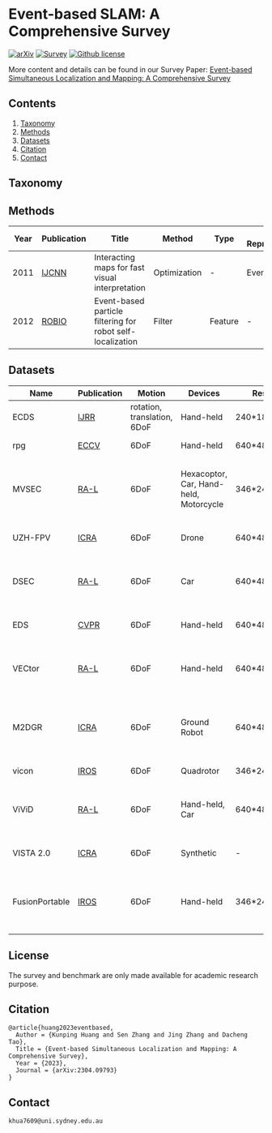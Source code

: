 # Event-based SLAM: A Comprehensive Survey

[![arXiv](https://img.shields.io/badge/arXiv-2304.09793-brightgreen.svg)](https://arxiv.org/abs/2304.09793)
[![Survey](https://img.shields.io/badge/-survey-yellow.svg)](https://arxiv.org/pdf/2304.09793.pdf)
[![Github license](https://img.shields.io/badge/license-MIT-blue.svg)](https://github.com/kun150kun/ESLAM-Survey/blob/main/LICENSE)

More content and details can be found in our Survey Paper: [Event-based Simultaneous Localization and Mapping: A Comprehensive Survey](https://arxiv.org/pdf/2304.09793.pdf)

## Contents 
1. [Taxonomy](#Taxonomy)
2. [Methods](#Methods)
3. [Datasets](#Datasets)
4. [Citation](#Citation)
5. [Contact](#Contact)

## Taxonomy

## Methods
|Year|Publication|Title|Method|Type|Event Representation|Task|Code|
|---|---|---|---|---|---|---|---|
|2011|[IJCNN](https://ieeexplore.ieee.org/document/6033299)|Interacting maps for fast visual interpretation|Optimization|-|Event Frame|Ego-motion Estimation|-|
|2012|[ROBIO](https://ieeexplore.ieee.org/document/6491077)|Event-based particle filtering for robot self-localization|Filter|Feature|-|Ego-motion Estimation|-|


## Datasets
|Name|Publication|Motion|Devices|Resolution|Sensor|Dataset|
|---|---|---|---|---|---|---|
|ECDS|[IJRR](https://journals.sagepub.com/doi/pdf/10.1177/0278364917691115)|rotation, translation, 6DoF|Hand-held|240\*180|Event, IMU|[Dataset](https://rpg.ifi.uzh.ch/davis_data.html)|
|rpg|[ECCV](https://openaccess.thecvf.com/content_ECCV_2018/papers/Yi_Zhou_Semi-Dense_3D_Reconstruction_ECCV_2018_paper.pdf)|6DoF|Hand-held|640\*480 |Stereo Event|[Dataset](https://rpg.ifi.uzh.ch/ECCV18_stereo_davis.html)|
|MVSEC|[RA-L](https://ieeexplore.ieee.org/document/8288670)|6DoF|Hexacoptor, Car, Hand-held, Motorcycle|346\*240 |Stereo Event, RGB, IMU, Lidar, GPS|[Dataset](https://daniilidis-group.github.io/mvsec)|
|UZH-FPV|[ICRA](https://ieeexplore.ieee.org/document/8793887)|6DoF|Drone|640\*480|Event, RGB, IMU|[Dataset](https://fpv.ifi.uzh.ch/)|
|DSEC|[RA-L](https://rpg.ifi.uzh.ch/docs/RAL21_DSEC.pdf)|6DoF|Car|640\*480|Stereo Event, RGB, Lidar, GPS|[Dataset](https://dsec.ifi.uzh.ch)|
|EDS|[CVPR](https://openaccess.thecvf.com/content/CVPR2022/papers/Hidalgo-Carrio_Event-Aided_Direct_Sparse_Odometry_CVPR_2022_paper.pdf)|6DoF|Hand-held|640\*480|Event, RGB, IMU|[Dataset](https://rpg.ifi.uzh.ch/eds.html#dataset)|
|VECtor|[RA-L](https://ieeexplore.ieee.org/document/9809788)|6DoF|Hand-held|640\*480|Stereo Event, RGB-D, IMU, Lidar|[Dataset](https://star-datasets.github.io/vector)|
|M2DGR|[ICRA](https://ieeexplore.ieee.org/document/9664374)|6DoF|Ground Robot|640\*480|Event, RGB, IMU, Lidar, GPS, Thermal|[Dataset](https://github.com/SJTU-ViSYS/M2DGR)|
|vicon|[IROS](https://ieeexplore.ieee.org/document/9981970)|6DoF|Quadrotor|346\*240,640\*480|Event, IMU|[Dataset](https://sites.google.com/connect.hku.hk/hku-arclab-evio/home)|
|ViViD|[RA-L](https://ieeexplore.ieee.org/document/9760091)|6DoF|Hand-held, Car|640\*480|Event, RGD-D, Thermal, Lidar, GPS|[Dataset](https://dsec.ifi.uzh.ch)|
|VISTA 2.0|[ICRA](https://dl.acm.org/doi/abs/10.1109/ICRA46639.2022.9812276)|6DoF|Synthetic|-|Event, RGD, Lidar|[Dataset](https://vista.csail.mit.edu/)|
|FusionPortable|[IROS](https://ieeexplore.ieee.org/document/9982119)|6DoF|Hand-held|346\*240|Stereo Event, RGD, IMU, Lidar, GPS|[Dataset](https://ram-lab.com/file/site/multi-sensor-dataset)|

## License
The survey and benchmark are only made available for academic research purpose.

## Citation
```
@article{huang2023eventbased,
  Author = {Kunping Huang and Sen Zhang and Jing Zhang and Dacheng Tao},
  Title = {Event-based Simultaneous Localization and Mapping: A Comprehensive Survey},
  Year = {2023},
  Journal = {arXiv:2304.09793}
}
```

## Contact

```
khua7609@uni.sydney.edu.au
```
